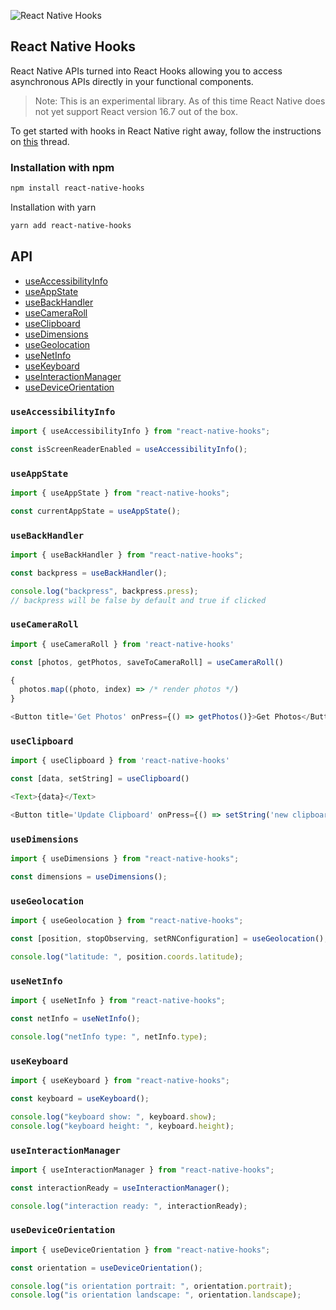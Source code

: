 ![React Native Hooks](reactnativehooks.jpg)

## React Native Hooks

React Native APIs turned into React Hooks allowing you to access asynchronous APIs directly in your functional components.

> Note: This is an experimental library. As of this time React Native does not yet support React version 16.7 out of the box.

To get started with hooks in React Native right away, follow the instructions on [this](https://github.com/facebook/react-native/issues/21967#issuecomment-434113687) thread.

### Installation with npm

```sh
npm install react-native-hooks
```

Installation with yarn

```sh
yarn add react-native-hooks
```

## API

- [useAccessibilityInfo](https://github.com/react-native-community/react-native-hooks#useaccessibilityinfo)
- [useAppState](https://github.com/react-native-community/react-native-hooks#useappstate)
- [useBackHandler](https://github.com/react-native-community/react-native-hooks#usebackhandler)
- [useCameraRoll](https://github.com/react-native-community/react-native-hooks#usecameraroll)
- [useClipboard](https://github.com/react-native-community/react-native-hooks#useclipboard)
- [useDimensions](https://github.com/react-native-community/react-native-hooks#usedimensions)
- [useGeolocation](https://github.com/react-native-community/react-native-hooks#usegeolocation)
- [useNetInfo](https://github.com/react-native-community/react-native-hooks#usenetinfo)
- [useKeyboard](https://github.com/react-native-community/react-native-hooks#usekeyboard)
- [useInteractionManager](https://github.com/react-native-community/react-native-hooks#useinteractionmanager)
- [useDeviceOrientation](https://github.com/react-native-community/react-native-hooks#usedeviceorientation)

### `useAccessibilityInfo`

```js
import { useAccessibilityInfo } from "react-native-hooks";

const isScreenReaderEnabled = useAccessibilityInfo();
```

### `useAppState`

```js
import { useAppState } from "react-native-hooks";

const currentAppState = useAppState();
```

### `useBackHandler`

```js
import { useBackHandler } from "react-native-hooks";

const backpress = useBackHandler();

console.log("backpress", backpress.press);
// backpress will be false by default and true if clicked
```

### `useCameraRoll`

```js
import { useCameraRoll } from 'react-native-hooks'

const [photos, getPhotos, saveToCameraRoll] = useCameraRoll()

{
  photos.map((photo, index) => /* render photos */)
}

<Button title='Get Photos' onPress={() => getPhotos()}>Get Photos</Button>
```

### `useClipboard`

```js
import { useClipboard } from 'react-native-hooks'

const [data, setString] = useClipboard()

<Text>{data}</Text>

<Button title='Update Clipboard' onPress={() => setString('new clipboard data')}>Set Clipboard</Button>
```

### `useDimensions`

```js
import { useDimensions } from "react-native-hooks";

const dimensions = useDimensions();
```

### `useGeolocation`

```js
import { useGeolocation } from "react-native-hooks";

const [position, stopObserving, setRNConfiguration] = useGeolocation();

console.log("latitude: ", position.coords.latitude);
```

### `useNetInfo`

```js
import { useNetInfo } from "react-native-hooks";

const netInfo = useNetInfo();

console.log("netInfo type: ", netInfo.type);
```

### `useKeyboard`

```js
import { useKeyboard } from "react-native-hooks";

const keyboard = useKeyboard();

console.log("keyboard show: ", keyboard.show);
console.log("keyboard height: ", keyboard.height);
```

### `useInteractionManager`

```js
import { useInteractionManager } from "react-native-hooks";

const interactionReady = useInteractionManager();

console.log("interaction ready: ", interactionReady);
```

### `useDeviceOrientation`

```js
import { useDeviceOrientation } from "react-native-hooks";

const orientation = useDeviceOrientation();

console.log("is orientation portrait: ", orientation.portrait);
console.log("is orientation landscape: ", orientation.landscape);
```
